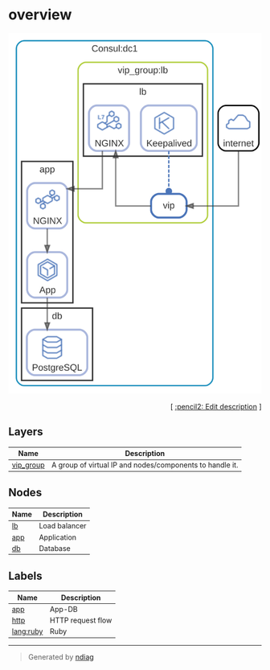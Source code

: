 # overview

![view](view-overview.svg)



<p align="right">
  [ <a href="../../ndiag.descriptions/_view-overview.md">:pencil2: Edit description</a> ]
<p>


## Layers

| Name | Description |
| --- | --- |
| [vip_group](layer-vip_group.md) | A group of virtual IP and nodes/components to handle it. |

## Nodes

| Name | Description |
| --- | --- |
| [lb](node-lb.md) | Load balancer |
| [app](node-app.md) | Application |
| [db](node-db.md) | Database |

## Labels

| Name | Description |
| --- | --- |
| [app](label-app.md) | App-DB |
| [http](label-http.md) | HTTP request flow |
| [lang:ruby](label-lang_ruby.md) | Ruby |

---

> Generated by [ndiag](https://github.com/k1LoW/ndiag)
